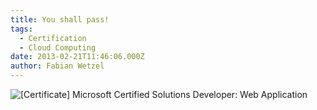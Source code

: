 ```yaml
---
title: You shall pass!
tags:
  - Certification
  - Cloud Computing
date: 2013-02-21T11:46:06.000Z
author: Fabian Wetzel
---
```


![[Certificate] Microsoft Certified Solutions Developer: Web Application](image.png "Microsoft Certified Solutions Developer: Web Application")


